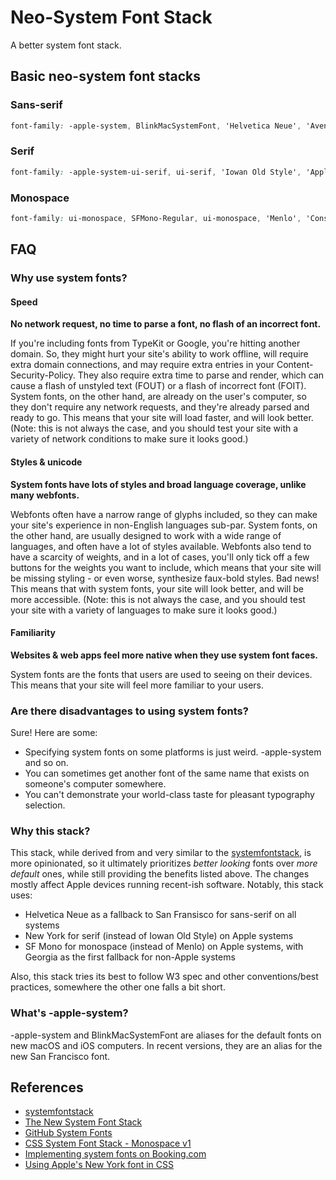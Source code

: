 # Neo-System Font Stack

A better system font stack.

## Basic neo-system font stacks

### Sans-serif

```CSS
font-family: -apple-system, BlinkMacSystemFont, 'Helvetica Neue', 'Avenir Next', 'Avenir', 'Segoe UI', 'Helvetica', 'Cantarell', 'Ubuntu', 'Roboto', 'Noto', 'Arial', sans-serif;
```

### Serif

```CSS
font-family: -apple-system-ui-serif, ui-serif, 'Iowan Old Style', 'Apple Garamond', 'Georgia', 'Baskerville', 'Times New Roman', 'Droid Serif', 'Times', 'Source Serif Pro', serif, 'Apple Color Emoji', 'Segoe UI Emoji', 'Segoe UI Symbol';
```

### Monospace

```CSS
font-family: ui-monospace, SFMono-Regular, ui-monospace, 'Menlo', 'Consolas', 'Monaco', 'Liberation Mono', 'Lucida Console', monospace;
```

## FAQ

### Why use system fonts?

#### Speed

**No network request, no time to parse a font, no flash of an incorrect font.**

If you're including fonts from TypeKit or Google, you're hitting another domain. So, they might hurt your site's ability to work offline, will require extra domain connections, and may require extra entries in your Content-Security-Policy. They also require extra time to parse and render, which can cause a flash of unstyled text (FOUT) or a flash of incorrect font (FOIT). System fonts, on the other hand, are already on the user's computer, so they don't require any network requests, and they're already parsed and ready to go. This means that your site will load faster, and will look better. (Note: this is not always the case, and you should test your site with a variety of network conditions to make sure it looks good.)

#### Styles & unicode

**System fonts have lots of styles and broad language coverage, unlike many webfonts.**

Webfonts often have a narrow range of glyphs included, so they can make your site's experience in non-English languages sub-par. System fonts, on the other hand, are usually designed to work with a wide range of languages, and often have a lot of styles available. Webfonts also tend to have a scarcity of weights, and in a lot of cases, you'll only tick off a few buttons for the weights you want to include, which means that your site will be missing styling - or even worse, synthesize faux-bold styles. Bad news! This means that with system fonts, your site will look better, and will be more accessible. (Note: this is not always the case, and you should test your site with a variety of languages to make sure it looks good.)

#### Familiarity

**Websites & web apps feel more native when they use system font faces.**

System fonts are the fonts that users are used to seeing on their devices. This means that your site will feel more familiar to your users.

### Are there disadvantages to using system fonts?

Sure! Here are some:

* Specifying system fonts on some platforms is just weird. -apple-system and so on.
* You can sometimes get another font of the same name that exists on someone's computer somewhere.
* You can't demonstrate your world-class taste for pleasant typography selection.

### Why this stack?

This stack, while derived from and very similar to the  [systemfontstack](https://systemfontstack.com/), is more opinionated, so it ultimately prioritizes *better looking* fonts over *more default* ones, while still providing the benefits listed above. The changes mostly affect Apple devices running recent-ish software. Notably, this stack uses:

* Helvetica Neue as a fallback to San Fransisco for sans-serif on all systems
* New York for serif (instead of Iowan Old Style) on Apple systems
* SF Mono for monospace (instead of Menlo) on Apple systems, with Georgia as the first fallback for non-Apple systems

Also, this stack tries its best to follow W3 spec and other conventions/best practices, somewhere the other one falls a bit short.

### What's -apple-system?

-apple-system and BlinkMacSystemFont are aliases for the default fonts on new macOS and iOS computers. In recent versions, they are an alias for the new San Francisco font.

## References

* [systemfontstack](https://systemfontstack.com/)
* [The New System Font Stack](https://bitsofco.de/the-new-system-font-stack/)
* [GitHub System Fonts](https://markdotto.com/2018/02/07/github-system-fonts/)
* [CSS System Font Stack - Monospace v1](https://www.client9.com/css-system-font-stack-monospace-v1/)
* [Implementing system fonts on Booking.com](https://booking.design/implementing-system-fonts-on-booking-com-a-lesson-learned-bdc984df627f)
* [Using Apple's New York font in CSS](https://matthew-jackson.com/blog/using-apples-new-york-font-in-css/)
